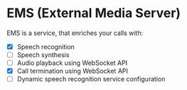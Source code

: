 # EMS (External Media Server)
EMS is a service, that enriches your calls with:
* [x] Speech recognition
* [ ] Speech synthesis
* [ ] Audio playback using WebSocket API
* [x] Call termination using WebSocket API
* [ ] Dynamic speech recognition service configuration
